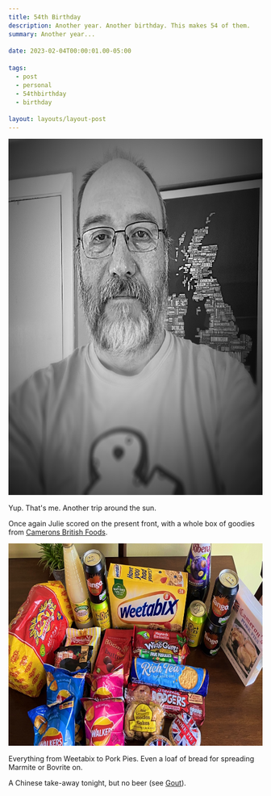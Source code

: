 ```yaml
---
title: 54th Birthday
description: Another year. Another birthday. This makes 54 of them.
summary: Another year...

date: 2023-02-04T00:00:01.00-05:00

tags:
  - post
  - personal
  - 54thbirthday
  - birthday

layout: layouts/layout-post
---
```

<img class="img-border" src="/img/2023-02-04-me.jpeg" title="black and white photo of me smiling on my birthday" width="706" height="706" />

Yup. That's me. Another trip around the sun.

Once again Julie scored on the present front, with a whole box of goodies from <a href="https://cameronsbritishfoods.com" alt="">Camerons British Foods</a>.

<img class="img-border" src="/img/2023-02-04-birthday-present-food.jpeg" title="British food and drink laid out on a table" width="706" height="401" />

Everything from Weetabix to Pork Pies. Even a loaf of bread for spreading Marmite or Bovrite on.

A Chinese take-away tonight, but no beer (see <a href="/posts/2023-02-03-gout/" title="">Gout</a>).